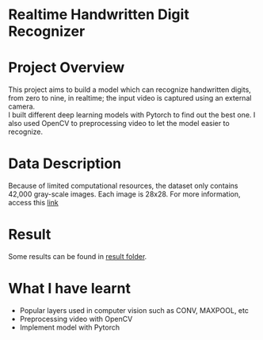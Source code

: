 # Realtime Handwritten Digit Recognizer

# Project Overview
This project aims to build a model which can recognize handwritten digits, from zero to nine, in realtime; the input video is captured using an external camera.<br>
I built different deep learning models with Pytorch to find out the best one.
I also used OpenCV to preprocessing video to let the model easier to recognize. 

# Data Description

Because of limited computational resources, the dataset only contains 42,000 gray-scale images. Each image is 28x28. For more information, access this [link](https://www.kaggle.com/c/digit-recognizer/data)

# Result
Some results can be found in [result folder](https://github.com/leminhviett/Realtime-Digit-Recognizer/tree/master/result).

# What I have learnt
- Popular layers used in computer vision such as CONV, MAXPOOL, etc
- Preprocessing video with OpenCV
- Implement model with Pytorch



